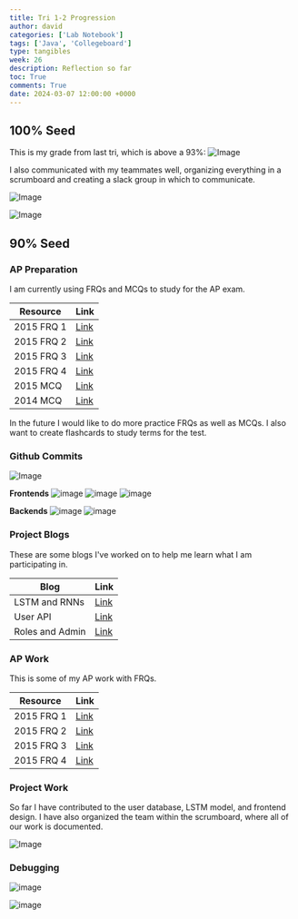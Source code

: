 ```yaml
---
title: Tri 1-2 Progression
author: david
categories: ['Lab Notebook']
tags: ['Java', 'Collegeboard']
type: tangibles
week: 26
description: Reflection so far
toc: True
comments: True
date: 2024-03-07 12:00:00 +0000
---
```


## 100% Seed

This is my grade from last tri, which is above a 93%:
![Image](https://github.com/CSA-AI/archived-frontend/assets/111480448/81f784a9-4862-407c-8cb6-05d37737333c)

I also communicated with my teammates well, organizing everything in a scrumboard and creating a slack group in which to communicate.

![Image](https://github.com/CSA-AI/archived-frontend/assets/111480448/ddbf5c7b-e467-4463-b62d-3b10940ea8dc)

![Image](https://github.com/CSA-AI/archived-frontend/assets/111480448/cf59c7e8-32d3-428d-832e-1592bf01e518)


## 90% Seed

### AP Preparation

I am currently using FRQs and MCQs to study for the AP exam.

| Resource | Link |
|-|-|
| 2015 FRQ 1 | [Link](https://davidvasilev1.github.io/CSAsite/posts/FRQ2015-Part4/) |
| 2015 FRQ 2 | [Link](https://davidvasilev1.github.io/CSAsite/posts/FRQ2015-Part2/) |
| 2015 FRQ 3 | [Link](https://davidvasilev1.github.io/CSAsite/posts/FRQ2015-Part3/) |
| 2015 FRQ 4 | [Link](https://davidvasilev1.github.io/CSAsite/posts/FRQ2015-Part4/) |
| 2015 MCQ | [Link](https://davidvasilev1.github.io/CSAsite/posts/Test2-Reflection/) |
| 2014 MCQ | [Link](https://davidvasilev1.github.io/CSAsite/posts/Collegeboard-test1/) |

In the future I would like to do more practice FRQs as well as MCQs. I also want to create flashcards to study terms for the test.

### Github Commits

![Image](https://github.com/CSA-AI/archived-frontend/assets/111480448/71248058-4716-4322-bd3c-b219ebc2bc37)

**Frontends**
![image](https://github.com/DavidVasilev1/CSAsite/assets/111480448/9892e96d-891a-4e86-a3dc-6ecccd974a58)
![image](https://github.com/DavidVasilev1/CSAsite/assets/111480448/b29a6dff-9dcf-4e49-9a80-5e03bf9c1be4)
![image](https://github.com/DavidVasilev1/CSAsite/assets/111480448/e0cf3ef9-07b7-4c60-8714-a1b79698803f)

**Backends**
![image](https://github.com/DavidVasilev1/CSAsite/assets/111480448/8b178fee-40c1-48d4-9487-e26be038e43c)
![image](https://github.com/DavidVasilev1/CSAsite/assets/111480448/9cdf15fc-d0f4-4f0a-bf21-95a2c3bd4319)

### Project Blogs

These are some blogs I've worked on to help me learn what I am participating in.

| Blog | Link |
|-|-|
| LSTM and RNNs | [Link](https://csa-ai-frontend.vercel.app/lab%20notebook/2024/01/17/Java_LSTM_test_IPYNB_2_.html) |
| User API | [Link](https://davidvasilev1.github.io/CSAsite//posts/spring/) |
| Roles and Admin | [Link](https://davidvasilev1.github.io/CSAsite//posts/Roles_Lesson/) |

### AP Work

This is some of my AP work with FRQs.

| Resource | Link |
|-|-|
| 2015 FRQ 1 | [Link](https://davidvasilev1.github.io/CSAsite/posts/FRQ2015-Part4/) |
| 2015 FRQ 2 | [Link](https://davidvasilev1.github.io/CSAsite/posts/FRQ2015-Part2/) |
| 2015 FRQ 3 | [Link](https://davidvasilev1.github.io/CSAsite/posts/FRQ2015-Part3/) |
| 2015 FRQ 4 | [Link](https://davidvasilev1.github.io/CSAsite/posts/FRQ2015-Part4/) |

### Project Work

So far I have contributed to the user database, LSTM model, and frontend design. I have also organized the team within the scrumboard, where all of our work is documented.

![Image](https://github.com/CSA-AI/archived-frontend/assets/111480448/ddbf5c7b-e467-4463-b62d-3b10940ea8dc)

### Debugging

![image](https://github.com/DavidVasilev1/CSAsite/assets/111480448/65dd00ff-a141-4035-bb89-6eaaa3de4a4d)

![image](https://github.com/DavidVasilev1/CSAsite/assets/111480448/0a176695-6879-497c-90f9-be9f7e55b3b4)

